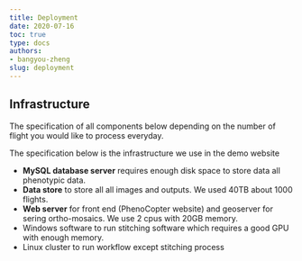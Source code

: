 ```yaml
---
title: Deployment
date: 2020-07-16
toc: true
type: docs
authors:
- bangyou-zheng
slug: deployment
---
```


## Infrastructure 

The specification of all components below depending on the number of flight you would like to process everyday. 

The specification below is the infrastructure we use in the demo website
* **MySQL database server** requires enough disk space to store data all phenotypic data.
* **Data store** to store all all images and outputs. We used 40TB about 1000 flights. 
* **Web server** for front end (PhenoCopter website) and geoserver for sering ortho-mosaics. We use 2 cpus with 20GB memory.  
* Windows software to run stitching software which requires a good GPU with enough memory.
* Linux cluster to run workflow except stitching process



